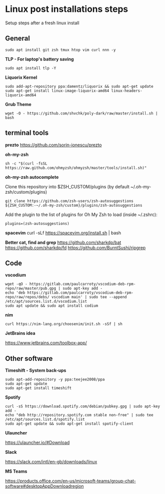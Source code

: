 # Linux post installations steps
Setup steps after a fresh linux install

## General

`sudo apt install git zsh tmux htop vim curl nnn -y`

**TLP - For laptop's battery saving**

`sudo apt install tlp -Y`

**Liquorix Kernel**

```
sudo add-apt-repository ppa:damentz/liquorix && sudo apt-get update
sudo apt-get install linux-image-liquorix-amd64 linux-headers-liquorix-amd64
```

**Grub Theme**

`wget -O - https://github.com/shvchk/poly-dark/raw/master/install.sh | bash`

## terminal tools

**prezto**
https://github.com/sorin-ionescu/prezto

**oh-my-zsh**

 `sh -c "$(curl -fsSL https://raw.github.com/ohmyzsh/ohmyzsh/master/tools/install.sh)"`
 
**oh-my-zsh autocomplete**

 Clone this repository into $ZSH_CUSTOM/plugins (by default ~/.oh-my-zsh/custom/plugins)

`git clone https://github.com/zsh-users/zsh-autosuggestions ${ZSH_CUSTOM:-~/.oh-my-zsh/custom}/plugins/zsh-autosuggestions`

Add the plugin to the list of plugins for Oh My Zsh to load (inside ~/.zshrc):

`plugins=(zsh-autosuggestions)`

**spacevim**
curl -sLf https://spacevim.org/install.sh | bash

**Better cat, find and grep**
https://github.com/sharkdp/bat
https://github.com/sharkdp/fd
https://github.com/BurntSushi/ripgrep

## Code

**vscodium**

```
wget -qO - https://gitlab.com/paulcarroty/vscodium-deb-rpm-repo/raw/master/pub.gpg | sudo apt-key add -
echo 'deb https://gitlab.com/paulcarroty/vscodium-deb-rpm-repo/raw/repos/debs/ vscodium main' | sudo tee --append /etc/apt/sources.list.d/vscodium.list
sudo apt update && sudo apt install codium
```

**nim**

`curl https://nim-lang.org/choosenim/init.sh -sSf | sh`

**JetBrains idea**

https://www.jetbrains.com/toolbox-app/

## Other software

**Timeshift - System back-ups**

```
sudo apt-add-repository -y ppa:teejee2008/ppa
sudo apt-get update
sudo apt-get install timeshift
```

**Spotify**

```
curl -sS https://download.spotify.com/debian/pubkey.gpg | sudo apt-key add - 
echo "deb http://repository.spotify.com stable non-free" | sudo tee /etc/apt/sources.list.d/spotify.list
sudo apt-get update && sudo apt-get install spotify-client
```

**Ulauncher**

https://ulauncher.io/#Download

**Slack**

https://slack.com/intl/en-gb/downloads/linux

**MS Teams**

https://products.office.com/en-us/microsoft-teams/group-chat-software#desktopAppDownloadregion


